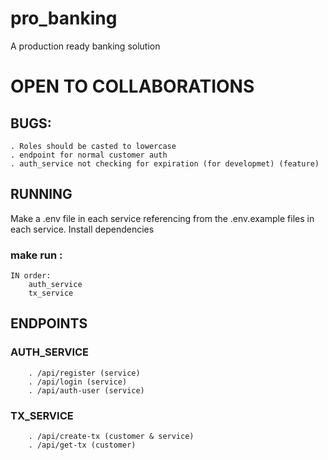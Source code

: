 # pro_banking

A production ready banking solution

# OPEN TO COLLABORATIONS

## BUGS:
	. Roles should be casted to lowercase
	. endpoint for normal customer auth
	. auth_service not checking for expiration (for developmet) (feature)

## RUNNING
Make a .env file in each service referencing from the .env.example files in each service.
Install dependencies

### make run :

	IN order:
		auth_service
		tx_service


## ENDPOINTS
### AUTH_SERVICE
		. /api/register (service)
		. /api/login (service)
		. /api/auth-user (service)

### TX_SERVICE
		. /api/create-tx (customer & service)
		. /api/get-tx (customer)